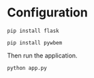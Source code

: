 # Configuration
`pip install flask`

`pip install pywbem`

Then run the application.

`python app.py`
